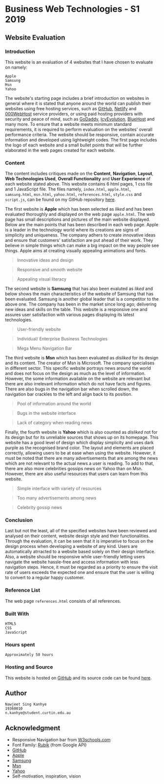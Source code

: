 # Business Web Technologies - S1 2019

## Website Evaluation

### Introduction

This website is an evaluation of 4 websites that I have chosen to evaluate on namely:

```
Apple
Samsung
Msn
Yahoo
```

The website's starting page includes a brief introduction on websites in general where it is stated that anyone around the world can publish their websites using free hosting services, such as [GitHub](https://github.com), [Netlify](https://www.netlify.com) and [000WebHost](https://www.000webhost.com) service providers, or using paid hosting providers with security and peace of mind, such as [GoDaddy](https://au.godaddy.com), [IcyEvolution](https://www.icyevolution.com), [BlueHost](https://www.bluehost.com) and many more. To ensure that a website meets minimum standard requirements, it is required to perform evaluation on the websites' overall performance criteria. The website should be responsive, contain accurate information and developed using lightweight codes. The first page includes the logo of each website and a small bullet points that will be further elaborated in the web pages created for each website.

### Content

The content includes critiques made on the **Content**, **Navigation**, **Layout**, **Web Technologies Used**, **Overall Functionality** and **User Experience** of each website stated above. This website contains 6 html pages, 1 css file and 1 JavaScript file. The files namely, `index.html`, `apple.html`, `samsung.html`, `msn.html`, `yahoo.html`, `references.html`, `style.css` and `script.js`, can be found on my GitHub repository [here](https://github.com/nawjeet/bwt1).

The first website is **Apple** which has been selected as _liked_ and has been evaluated thoroughly and displayed on the web page `apple.html`. The web page has small descriptions and pictures of the main website displayed. Below are the main points that has been described in each web page. Apple is a leader in the technology world where its creations are signs of simplicity and uniqueness. The company adhers to create innovative ideas and ensure that customers' satisfaction are put ahead of their work. They believe in simple things which can make a big impact on the way people see things. Apple aims at creating visually appealing animations and fonts.

> Innovative ideas and design

> Responsive and smooth website

> Appealing visual literacy


The second website is **Samsung** that has also been evaluted as _liked_ and below shows the main characteristics of the website of Samsung that has been evaluated. Samsung is another global leader that is a competitor to the above one. The company has been in the market since long ago; delivering new ideas and skills on the table. This website is a responsive one and assures user satisfaction with various pages displaying its latest technologies.

> User-friendly website

> Individual/ Enterprise Business Technologies

> Mega Menu Navigation Bar

The third website is **Msn** which has been evaluated as _disliked_ for its design and its content. The creator of Msn is Microsoft. The company specialises in different sector. This specific website portrays news around the world and does not focus on the design as much as the level of information. However, the some information available on the website are relevant but there are also irrelevant information which do not have facts and figures. There are also bugs in the navigation bar when scrolled down, the navigation bar crackles to the left and align back to its position.

> Pool of information around the world

> Bugs in the website interface

> Lack of category when reading news

Finally, the fourth website is **Yahoo** which is also counted as _disliked_ not for its design but for its unreliable sources that shows up on its homepage. This website has a good level of design which display simplicity and uses dark purple as the recognised brand color. The layout and elements are placed correctly, allowing users to be at ease when using the website. However, it must be noted that there are many advertisements that are among the news which are not relevant to the actual news a user is reading. To add to that, there are also more celebrities gossips news on Yahoo than on Msn. However, there are also useful resources that users can learn from this website.

> Simple interface with variety of resources

> Too many advertisements among news

> Celebrity gossip news

### Conclusion

Last but not the least, all of the specified websites have been reviewed and analysed on their content, website design style and their functionalities. Through the evaluation, it can be seen that it is imperative to focus on the design process when developing a website of any kind. Users are automatically atrracted to a website based solely on their design interface. Also, a website should be responsive while user-friendly letting users navigate the website hassle-free and access information with less navigation steps. Hence, it must be regarded as a priority to ensure the visit rate of users exceeds the expected one and ensure that the user is willing to convert to a regular happy customer.

### Reference List

The web page `references.html` consists of all references.

### Built With

```
HTML5
CSS
JavaScript
```

### Hours spent

```
Approximately 50 hours
```


### Hosting and Source

This website is hosted on [GitHub](https://nawjeet.github.io/bwt1/) and its source code can be found [here](https://github.com/nawjeet/bwt1).

## Author

```
Nawjeet Sing Kanhye
19360010
n.kanhye@student.curtin.edu.au
```
## Acknowledgment

* Responsive Navigation bar from [W3schools.com](https://www.w3schools.com/html/html_responsive.asp)
* Font Family: [Rubik](https://google-webfonts-helper.herokuapp.com/fonts/rubik?subsets=latin) (from Google API)
* [GitHub](https://github.com)
* [Apple](https://www.apple.com)
* [Samsung](https://www.samsung.com/us/)
* [Msn](https://www.msn.com)
* [Yahoo](https://www.yahoo.com)
* Self-motivation, inspiration, vision